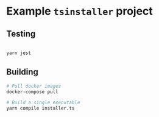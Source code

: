 # Example `tsinstaller` project

## Testing
```sh

yarn jest
```

## Building

```sh
# Pull docker images
docker-compose pull

# Build a single executable
yarn compile installer.ts
```
